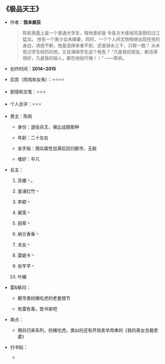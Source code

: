 ## 《极品天王》

- 作者：**我本疯狂**
  
    > 陈帆表面上是一个普通大学生，暗地里却是
  令各方大佬闻风丧胆的过江猛龙。
  他有一个美少女未婚妻，同时，一个个人间尤物相继出现在他的身边，诱惑不断，他是选择来者不拒，还是弱水三千，只取一瓢？
  从未有过学生经历的他，又该演绎学生这个角色？
  “凡是我的朋友，都活得很好，凡是我的敌人，都在地狱忏悔！！”
  ——陈帆。

- 创作时间：**2014~2015**

- 后宫（肉戏和女角）：⭐⭐⭐⭐
- 剧情和文笔：⭐⭐⭐
- 个人总评：⭐⭐⭐

- 男主：陈帆

  * 身份：退役兵王，堪比战狼那种
  
  * 年龄：二十左右
  * 金手指：佣兵属性加满后回归都市，无敌
  * 嗜好：平凡

- 女主：

  1. 苏姗丶。

  2. 皇浦红竹丶
  3. 李颖丶
  4. 黛芙丶
  5. 田草丶
  6. 纳兰香香丶
  7. 龙女丶
  8. 莫妮卡丶
  9. 张芊芊丶
  10. 叶媚

- 雷&郁闷：

  * 都市类扮猪吃虎的老套情节

  * 有雷有毒，垫书架吧

- 爽点：
  
  * 佣兵归来系列，扮猪吃虎。类似的还有开局卖羊肉串的《我的美女总裁老婆》

- 扫书贴：
  
  * 